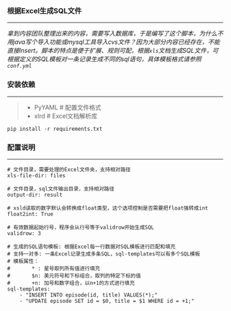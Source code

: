 ### 根据Excel生成SQL文件

------
*拿到内容团队整理出来的内容，需要写入数据库，于是编写了这个脚本，为什么不用java写个导入功能或mysql工具导入cvs文件？因为大部分内容已经存在，不能直接Insert。脚本的特点是便于扩展、规则可配，根据`xls`文档生成SQL文件，可根据定义的SQL模板对一条记录生成不同的sql语句，具体模板格式请参照`conf.yml`*


### 安装依赖
----
> * PyYAML  # 配置文件格式
> * xlrd    # Excel文档解析库

``` shell
pip install -r requirements.txt
```


### 配置说明
------
```
# 文件目录，需要处理的Excel文件夹，支持相对路径
xls-file-dir: files

# 文件目录，sql文件输出目录，支持相对路径
output-dir: result

# xsld读取的数字默认会转换成float类型，这个选项控制是否需要把float强转成int
float2int: True 

# 有效数据起始行号，程序会从行号等于validrow开始生成SQL
validrow: 3

# 生成的SQL语句模板: 根据Excel每一行数据对SQL模板进行匹配和填充
# 支持一对多: 一条Excel记录生成多条SQL，sql-templates可以有多个SQL模板
# 模板属性：
#       * : 星号取列所有值进行填充
#       $n: 美元符号和下标组合，取列的特定下标的值
#       +n: 加号和数字组合，以n+1的方式进行填充
sql-templates: 
    - "INSERT INTO episode(id, title) VALUES(*);"
    - "UPDATE episode SET id = $0, title = $1 WHERE id = +1;"


```

